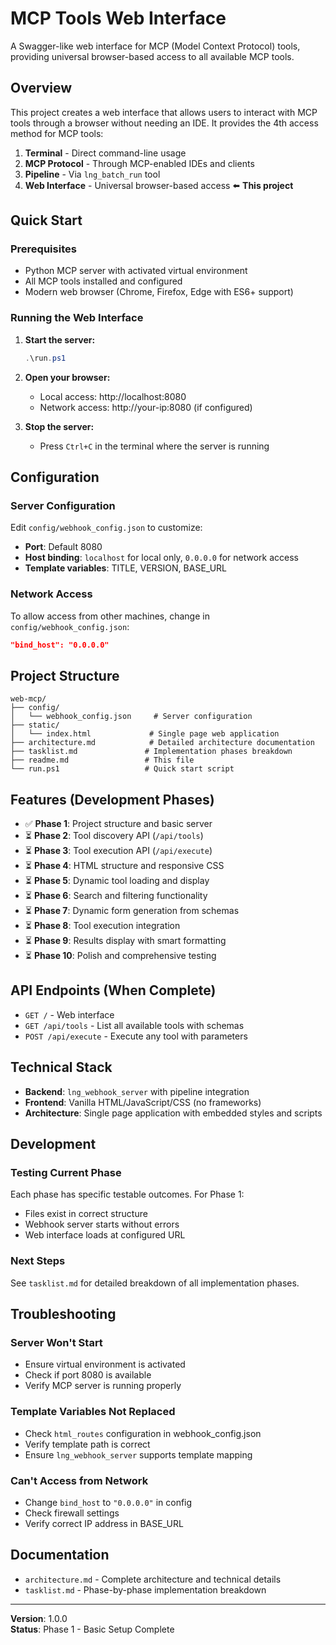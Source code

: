# MCP Tools Web Interface

A Swagger-like web interface for MCP (Model Context Protocol) tools, providing universal browser-based access to all available MCP tools.

## Overview

This project creates a web interface that allows users to interact with MCP tools through a browser without needing an IDE. It provides the 4th access method for MCP tools:

1. **Terminal** - Direct command-line usage
2. **MCP Protocol** - Through MCP-enabled IDEs and clients  
3. **Pipeline** - Via `lng_batch_run` tool
4. **Web Interface** - Universal browser-based access ⬅️ **This project**

## Quick Start

### Prerequisites

- Python MCP server with activated virtual environment
- All MCP tools installed and configured
- Modern web browser (Chrome, Firefox, Edge with ES6+ support)

### Running the Web Interface

1. **Start the server:**
   ```powershell
   .\run.ps1
   ```

2. **Open your browser:**
   - Local access: http://localhost:8080
   - Network access: http://your-ip:8080 (if configured)

3. **Stop the server:**
   - Press `Ctrl+C` in the terminal where the server is running

## Configuration

### Server Configuration
Edit `config/webhook_config.json` to customize:
- **Port**: Default 8080
- **Host binding**: `localhost` for local only, `0.0.0.0` for network access
- **Template variables**: TITLE, VERSION, BASE_URL

### Network Access
To allow access from other machines, change in `config/webhook_config.json`:
```json
"bind_host": "0.0.0.0"
```

## Project Structure

```
web-mcp/
├── config/
│   └── webhook_config.json     # Server configuration
├── static/
│   └── index.html             # Single page web application
├── architecture.md            # Detailed architecture documentation
├── tasklist.md               # Implementation phases breakdown
├── readme.md                 # This file
└── run.ps1                   # Quick start script
```

## Features (Development Phases)

- ✅ **Phase 1**: Project structure and basic server
- ⏳ **Phase 2**: Tool discovery API (`/api/tools`)
- ⏳ **Phase 3**: Tool execution API (`/api/execute`) 
- ⏳ **Phase 4**: HTML structure and responsive CSS
- ⏳ **Phase 5**: Dynamic tool loading and display
- ⏳ **Phase 6**: Search and filtering functionality
- ⏳ **Phase 7**: Dynamic form generation from schemas
- ⏳ **Phase 8**: Tool execution integration
- ⏳ **Phase 9**: Results display with smart formatting
- ⏳ **Phase 10**: Polish and comprehensive testing

## API Endpoints (When Complete)

- `GET /` - Web interface
- `GET /api/tools` - List all available tools with schemas
- `POST /api/execute` - Execute any tool with parameters

## Technical Stack

- **Backend**: `lng_webhook_server` with pipeline integration
- **Frontend**: Vanilla HTML/JavaScript/CSS (no frameworks)
- **Architecture**: Single page application with embedded styles and scripts

## Development

### Testing Current Phase
Each phase has specific testable outcomes. For Phase 1:
- Files exist in correct structure
- Webhook server starts without errors
- Web interface loads at configured URL

### Next Steps
See `tasklist.md` for detailed breakdown of all implementation phases.

## Troubleshooting

### Server Won't Start
- Ensure virtual environment is activated
- Check if port 8080 is available
- Verify MCP server is running properly

### Template Variables Not Replaced
- Check `html_routes` configuration in webhook_config.json
- Verify template path is correct
- Ensure `lng_webhook_server` supports template mapping

### Can't Access from Network
- Change `bind_host` to `"0.0.0.0"` in config
- Check firewall settings
- Verify correct IP address in BASE_URL

## Documentation

- `architecture.md` - Complete architecture and technical details
- `tasklist.md` - Phase-by-phase implementation breakdown

---
**Version**: 1.0.0  
**Status**: Phase 1 - Basic Setup Complete
